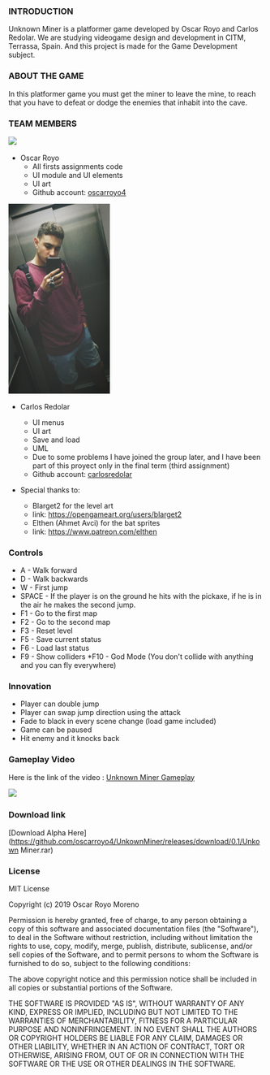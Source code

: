### INTRODUCTION
Unknown Miner is a platformer game developed by Oscar Royo and Carlos Redolar. We are studying videogame design and development in CITM, Terrassa, Spain. And this project is made for the Game Development subject.

### ABOUT THE GAME
In this platformer game you must get the miner to leave the mine, to reach that you have to defeat or dodge the enemies that inhabit into the cave.

### TEAM MEMBERS

<img src="https://raw.githubusercontent.com/oscarroyo4/UnknownMiner/Images/Semafor_Mias_1.jpg" width="200">

* Oscar Royo
  * All firsts assignments code
  * UI module and UI elements
  * UI art
  * Github account: [oscarroyo4](https://github.com/oscarroyo4)
  
<img src="https://github.com/oscarroyo4/UnknownMiner/blob/Images/Foto_Carlos.jpg" width="200">

* Carlos Redolar
  * UI menus
  * UI art
  * Save and load
  * UML
  * Due to some problems I have joined the group later, and I have been part of this proyect only in the final term (third assignment)
  * Github account: [carlosredolar](https://github.com/carlosredolar)

* Special thanks to:
  * Blarget2 for the level art
  * link: https://opengameart.org/users/blarget2
  * Elthen (Ahmet Avci) for the bat sprites
  * link: https://www.patreon.com/elthen
  
### Controls
 * A - Walk forward   
 * D - Walk backwards
 * W - First jump
 * SPACE - If the player is on the ground he hits with the pickaxe, if he is in the air he makes the second jump.
 * F1 - Go to the first map
 * F2 - Go to the second map
 * F3 - Reset level
 * F5 - Save current status
 * F6 - Load last status
 * F9 - Show colliders
 *F10 - God Mode (You don't collide with anything and you can fly everywhere)
 
### Innovation
 * Player can double jump
 * Player can swap jump direction using the attack
 * Fade to black in every scene change (load game included)
 * Game can be paused
 * Hit enemy and it knocks back
 
### Gameplay Video

Here is the link of the video : [Unknown Miner Gameplay](https://www.youtube.com/watch?v=pM2DXTikZTY) <br/>


[![](https://img.youtube.com/vi/pM2DXTikZTY/0.jpg)](https://www.youtube.com/watch?v=pM2DXTikZTY)


### Download link

[Download Alpha Here](https://github.com/oscarroyo4/UnkownMiner/releases/download/0.1/Unkown Miner.rar)


### License

MIT License

Copyright (c) 2019 Oscar Royo Moreno

Permission is hereby granted, free of charge, to any person obtaining a copy
of this software and associated documentation files (the "Software"), to deal
in the Software without restriction, including without limitation the rights
to use, copy, modify, merge, publish, distribute, sublicense, and/or sell
copies of the Software, and to permit persons to whom the Software is
furnished to do so, subject to the following conditions:

The above copyright notice and this permission notice shall be included in all
copies or substantial portions of the Software.

THE SOFTWARE IS PROVIDED "AS IS", WITHOUT WARRANTY OF ANY KIND, EXPRESS OR
IMPLIED, INCLUDING BUT NOT LIMITED TO THE WARRANTIES OF MERCHANTABILITY,
FITNESS FOR A PARTICULAR PURPOSE AND NONINFRINGEMENT. IN NO EVENT SHALL THE
AUTHORS OR COPYRIGHT HOLDERS BE LIABLE FOR ANY CLAIM, DAMAGES OR OTHER
LIABILITY, WHETHER IN AN ACTION OF CONTRACT, TORT OR OTHERWISE, ARISING FROM,
OUT OF OR IN CONNECTION WITH THE SOFTWARE OR THE USE OR OTHER DEALINGS IN THE
SOFTWARE.

